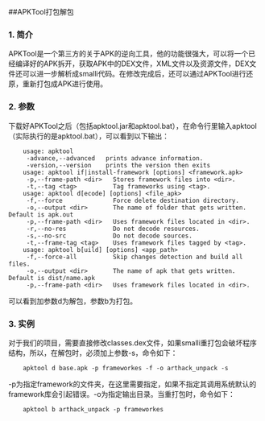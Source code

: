 ##APKTool打包解包

### 1. 简介
APKTool是一个第三方的关于APK的逆向工具，他的功能很强大，可以将一个已经编译好的APK拆开，获取APK中的DEX文件，XML文件以及资源文件，DEX文件还可以进一步解析成smalli代码。在修改完成后，还可以通过APKTool进行还原，重新打包成APK进行使用。

### 2. 参数

下载好APKTool之后（包括apktool.jar和apktool.bat），在命令行里输入apktool（实际执行的是apktool.bat），可以看到以下输出：

		usage: apktool
		 -advance,--advanced   prints advance information.
		 -version,--version    prints the version then exits
		usage: apktool if|install-framework [options] <framework.apk>
		 -p,--frame-path <dir>   Stores framework files into <dir>.
		 -t,--tag <tag>          Tag frameworks using <tag>.
		usage: apktool d[ecode] [options] <file_apk>
		 -f,--force              Force delete destination directory.
		 -o,--output <dir>       The name of folder that gets written. Default is apk.out
		 -p,--frame-path <dir>   Uses framework files located in <dir>.
		 -r,--no-res             Do not decode resources.
		 -s,--no-src             Do not decode sources.
		 -t,--frame-tag <tag>    Uses framework files tagged by <tag>.
		usage: apktool b[uild] [options] <app_path>
		 -f,--force-all          Skip changes detection and build all files.
		 -o,--output <dir>       The name of apk that gets written. Default is dist/name.apk
		 -p,--frame-path <dir>   Uses framework files located in <dir>.

可以看到加参数d为解包，参数b为打包。

### 3. 实例

对于我们的项目，需要直接修改classes.dex文件，如果smalli重打包会破坏程序结构，所以，在解包时，必须加上参数-s，命令如下：

		apktool d base.apk -p frameworkes -f -o arthack_unpack -s

-p为指定framework的文件夹，在这里需要指定，如果不指定其调用系统默认的framework库会引起错误。-o为指定输出目录。当重打包时，命令如下：

		apktool b arthack_unpack -p frameworkes